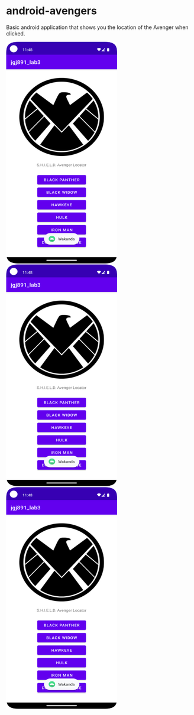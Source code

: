 # android-avengers

Basic android application that shows you the location of the Avenger when clicked.

<img src="https://github.com/srtk-Negi/android-avengers/blob/main/BlackPantherClicked.png" width="300" height="600" />
<img src="https://github.com/srtk-Negi/android-avengers/blob/main/BlackPantherClicked.png" width="300" height="600" />
<img src="https://github.com/srtk-Negi/android-avengers/blob/main/BlackPantherClicked.png" width="300" height="600" />
